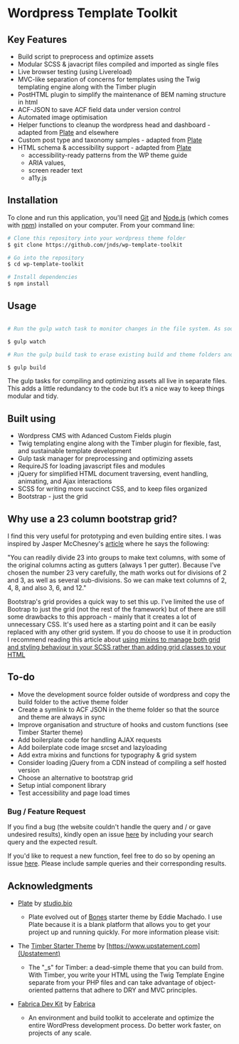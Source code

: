 
# Wordpress Template Toolkit


## Key Features

* Build script to preprocess and optimize assets
* Modular SCSS & javacript files compiled and imported as single files
* Live browser testing (using Livereload)
* MVC-like separation of concerns for templates using the Twig templating engine along with the Timber plugin 
* PostHTML plugin to simplify the maintenance of BEM naming structure in html
* ACF-JSON to save ACF field data under version control
* Automated image optimisation
* Helper functions to cleanup the wordpress head and dashboard - adapted from [Plate](https://studio.bio/themes/plate) and elsewhere
* Custom post type and taxonomy samples - adapted from [Plate](https://studio.bio/themes/plate)
* HTML schema & accessibility support - adapted from [Plate](https://studio.bio/themes/plate)
  - accessibility-ready patterns from the WP theme guide 
  - ARIA values, 
  - screen reader text 
  - a11y.js


## Installation

To clone and run this application, you'll need [Git](https://git-scm.com) and [Node.js](https://nodejs.org/en/download/) (which comes with [npm](http://npmjs.com)) installed on your computer. From your command line:

```bash
# Clone this repository into your wordpress theme folder
$ git clone https://github.com/jnds/wp-template-toolkit

# Go into the repository
$ cd wp-template-toolkit

# Install dependencies
$ npm install
```


## Usage

```bash

# Run the gulp watch task to monitor changes in the file system. As soon as you save a file, it is preprocessed as needed and the browser is refreshed

$ gulp watch

# Run the gulp build task to erase existing build and theme folders and compile the latest version

$ gulp build

```
The gulp tasks for compiling and optimizing assets all live in separate files. This adds a little redundancy to the code but it’s a nice way to keep things modular and tidy. 


## Built using 
- Wordpress CMS with Adanced Custom Fields plugin
- Twig templating engine along with the Timber plugin for flexible, fast, and sustainable template development
- Gulp task manager for preprocessing and optimizing assets
- RequireJS for loading javascript files and modules
- jQuery for simplified HTML document traversing, event handling, animating, and Ajax interactions
- SCSS for writing more succinct CSS, and to keep files organized
- Bootstrap - just the grid


## Why use a 23 column bootstrap grid?

I find this very useful for prototyping and even building entire sites. I was inspired by Jasper McChesney's [article](http://breakforsense.net/flexible-layout-23-column-grid/) where he says the following:

"You can readily divide 23 into groups to make text columns, with some of the original columns acting as gutters (always 1 per gutter). Because I’ve chosen the number 23 very carefully, the math works out for divisions of 2 and 3, as well as several sub-divisions. So we can make text columns of 2, 4, 8, and also 3, 6, and 12."

Bootstrap's grid provides a quick way to set this up. I've limited the use of Bootrap to just the grid (not the rest of the framework) but of there are still some drawbacks to this approach - mainly that it creates a lot of unnecessary CSS. It's used here as a starting point and it can be easily replaced with any other grid system. If you do choose to use it in production I recommend reading this article about [using mixins to manage both grid and styling behaviour in your SCSS rather than adding grid classes to your HTML](https://medium.com/@erik_flowers/how-youve-been-getting-the-bootstrap-grid-all-wrong-and-how-to-fix-it-6d97b920aa40)


## To-do

- Move the development source folder outside of wordpress and copy the build folder to the active theme folder
- Create a symlink to ACF JSON in the theme folder so that the source and theme are always in sync
- Improve organisation and structure of hooks and custom functions (see Timber Starter theme)
- Add boilerplate code for handling AJAX requests
- Add boilerplate code image srcset and lazyloading
- Add extra mixins and functions for typography & grid system
- Consider loading jQuery from a CDN instead of compiling a self hosted version
- Choose an alternative to bootstrap grid
- Setup intial component library
- Test accessibility and page load times


### Bug / Feature Request

If you find a bug (the website couldn't handle the query and / or gave undesired results), kindly open an issue [here](https://github.com/jnds/wp-template-toolkit/issues/new) by including your search query and the expected result.

If you'd like to request a new function, feel free to do so by opening an issue [here](https://github.com/jnds/wp-template-toolkit/issues/new). Please include sample queries and their corresponding results.


## Acknowledgments

* ️[Plate](https://studio.bio/themes/plate) by [studio.bio](https://studio.bio/)
  - Plate evolved out of [Bones](https://themble.com/bones/) starter theme by Eddie Machado. I use Plate because it is a blank platform that allows you to get your project up and running quickly. For more information please visit: 

* The [Timber Starter Theme](https://github.com/timber/starter-theme) by [https://www.upstatement.com](Upstatement)
  - The "_s" for Timber: a dead-simple theme that you can build from. With Timber, you write your HTML using the Twig Template Engine separate from your PHP files and can take advantage of object-oriented patterns that adhere to DRY and MVC principles.

* [Fabrica Dev Kit](https://fabri.ca/wp-tools/) by [Fabrica](https://fabri.ca)
  - An environment and build toolkit to accelerate and optimize the entire WordPress development process. Do better work faster, on projects of any scale.